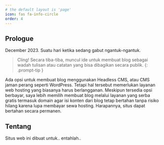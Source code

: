 ```yaml
---
# the default layout is 'page'
icon: fas fa-info-circle
order: 4
---
```


## Prologue
December 2023. Suatu hari ketika sedang gabut ngantuk-ngantuk.
> Cling! Secara tiba-tiba, muncul ide untuk membuat blog sebagai wadah tulisan atau catatan yang bisa dibagikan secara publik.
{: .prompt-tip }

Ada opsi untuk membuat blog menggunakan Headless CMS, atau CMS jaman perang seperti WordPress. Tetapi hal tersebut memerlukan layanan web hosting yang biasanya harus berlangganan. Meskipun tersedia opsi berbayar, saya lebih memilih membuat blog melalui layanan yang serba gratis termasuk domain agar isi konten dari blog tetap bertahan tanpa risiko hilang karena lupa membayar sewa hosting. Harapannya, situs dapat bertahan secara permanen. 

## Tentang

Situs web ini dibuat untuk.. entahlah..
